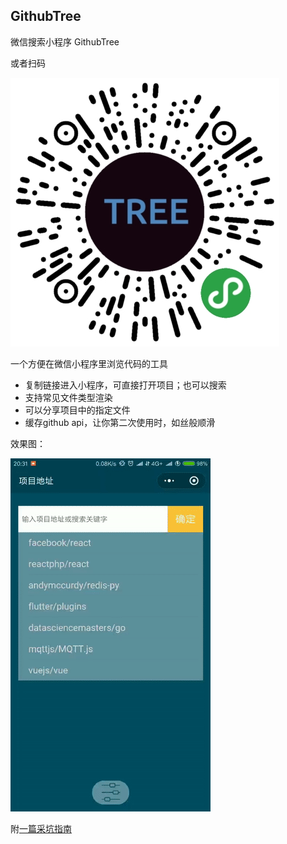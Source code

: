 ## GithubTree
微信搜索小程序 GithubTree  

或者扫码  

<img src="https://github.com/Youjingyu/github-tree-mp/raw/master/img/qr-code.jpeg" alt="效果图" />  
  
一个方便在微信小程序里浏览代码的工具   

- 复制链接进入小程序，可直接打开项目；也可以搜索
- 支持常见文件类型渲染
- 可以分享项目中的指定文件
- 缓存github api，让你第二次使用时，如丝般顺滑

效果图：   

<img src="https://github.com/Youjingyu/github-tree-mp/raw/master/img/preview.gif" alt="效果图" />

附[一篇采坑指南](https://zhuanlan.zhihu.com/p/44854336)